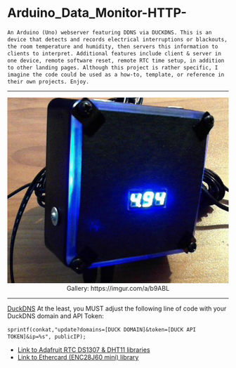 # Arduino_Data_Monitor-HTTP-
    An Arduino (Uno) webserver featuring DDNS via DUCKDNS. This is an device that detects and records electrical interruptions or blackouts, the room temperature and humidity, then servers this information to clients to interpret. Additional features include client & server in one device, remote software reset, remote RTC time setup, in addition to other landing pages. Although this project is rather specific, I imagine the code could be used as a how-to, template, or reference in their own projects. Enjoy.


<hr>
<p align="center">
  <img src="https://github.com/datguy-dev/Arduino_Data_Monitor-HTTP-/blob/master/vGmDDx7.jpg" title="Main Window"><br>
  Gallery: https://imgur.com/a/b9ABL
</p>
<hr>


[DuckDNS](https://www.duckdns.org/) At the least, you MUST adjust the following line of code with your DuckDNS domain and API Token:
```
sprintf(conkat,"update?domains=[DUCK DOMAIN]&token=[DUCK API TOKEN]&ip=%s", publicIP);
```
* [Link to Adafruit RTC DS1307 & DHT11 libraries](https://github.com/adafruit)
* [Link to Ethercard (ENC28J60 mini) library](https://github.com/jcw/ethercard)
